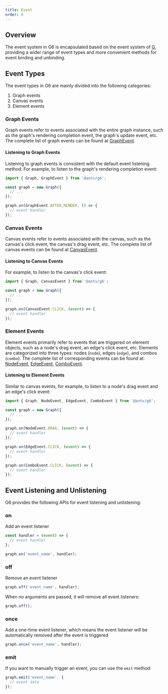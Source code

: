 ```yaml
---
title: Event
order: 0
---
```


## Overview

The event system in G6 is encapsulated based on the event system of [G](https://g.antv.antgroup.com/en/api/event/intro), providing a wider range of event types and more convenient methods for event binding and unbinding.

## Event Types

The event types in G6 are mainly divided into the following categories:

1. Graph events
2. Canvas events
3. Element events

### Graph Events

Graph events refer to events associated with the entire graph instance, such as the graph's rendering completion event, the graph's update event, etc. The complete list of graph events can be found at [GraphEvent](/en/api/event#graph-lifecycle-events-graphevent).

#### Listening to Graph Events

Listening to graph events is consistent with the default event listening method. For example, to listen to the graph's rendering completion event:

```typescript
import { Graph, GraphEvent } from '@antv/g6';

const graph = new Graph({
  // ...
});

graph.on(GraphEvent.AFTER_RENDER, () => {
  // event handler
});
```

### Canvas Events

Canvas events refer to events associated with the canvas, such as the canvas's click event, the canvas's drag event, etc. The complete list of canvas events can be found at [CanvasEvent](/en/api/event#canvas-events-canvasevent).

#### Listening to Canvas Events

For example, to listen to the canvas's click event:

```typescript
import { Graph, CanvasEvent } from '@antv/g6';

const graph = new Graph({
  // ...
});

graph.on(CanvasEvent.CLICK, (event) => {
  // event handler
});
```

### Element Events

Element events primarily refer to events that are triggered on element objects, such as a node's drag event, an edge's click event, etc. Elements are categorized into three types: nodes (`node`), edges (`edge`), and combos (`combo`). The complete list of corresponding events can be found at: [NodeEvent](/en/api/event#node-events-nodeevent), [EdgeEvent](/en/api/event#edge-events-edgeevent), [ComboEvent](/en/api/event#combo-events-comboevent).

#### Listening to Element Events

Similar to canvas events, for example, to listen to a node's drag event and an edge's click event:

```ts
import { Graph, NodeEvent, EdgeEvent, ComboEvent } from '@antv/g6';

const graph = new Graph({
  // ...
});

graph.on(NodeEvent.DRAG, (event) => {
  // event handler
});

graph.on(EdgeEvent.CLICK, (event) => {
  // event handler
});

graph.on(ComboEvent.CLICK, (event) => {
  // event handler
});
```

## Event Listening and Unlistening

G6 provides the following APIs for event listening and unlistening:

### on

Add an event listener

```typescript
const handler = (event) => {
  // event handler
};

graph.on('event_name', handler);
```

### off

Remove an event listener

```typescript
graph.off('event_name', handler);
```

When no arguments are passed, it will remove all event listeners:

```typescript
graph.off();
```

### once

Add a one-time event listener, which means the event listener will be automatically removed after the event is triggered

```typescript
graph.once('event_name', handler);
```

### emit

If you want to manually trigger an event, you can use the `emit` method:

```typescript
graph.emit('event_name', {
  // event data
});
```
